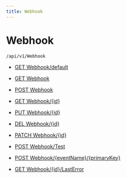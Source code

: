 ```yaml
---
title: Webhook
---
```


# Webhook

```http
/api/v1/Webhook
```




* [GET Webhook/default](v1Webhook_DefaultWebhook.md)

* [GET Webhook](v1Webhook_GetAllWebhooks.md)

* [POST Webhook](v1Webhook_PostWebhook.md)

* [GET Webhook/{id}](v1Webhook_GetWebhook.md)

* [PUT Webhook/{id}](v1Webhook_PutWebhook.md)

* [DEL Webhook/{id}](v1Webhook_DeleteWebhook.md)

* [PATCH Webhook/{id}](v1Webhook_PatchWebhook.md)

* [POST Webhook/Test](v1Webhook_TestWebhook.md)

* [POST Webhook/{eventName}/{primaryKey}](v1Webhook_SignalEvent.md)

* [GET Webhook/{id}/LastError](v1Webhook_GetLastError.md)